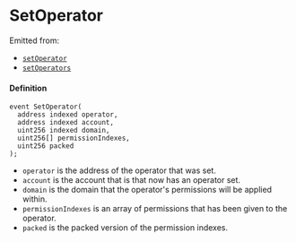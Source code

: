 # SetOperator

Emitted from:

* [`setOperator`](/docs/v4/deprecated/v3/api/contracts/jboperatorstore/write/setoperator.md)
* [`setOperators`](/docs/v4/deprecated/v3/api/contracts/jboperatorstore/write/setoperators.md)

#### Definition

```
event SetOperator(
  address indexed operator,
  address indexed account,
  uint256 indexed domain,
  uint256[] permissionIndexes,
  uint256 packed
);
```

* `operator` is the address of the operator that was set.
* `account` is the account that is that now has an operator set.
* `domain` is the domain that the operator's permissions will be applied within.
* `permissionIndexes` is an array of permissions that has been given to the operator.
* `packed` is the packed version of the permission indexes.
